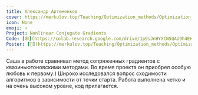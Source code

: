 ```yaml
---
title: Александр Артеменков
cover: https://merkulov.top/Teaching/Optimization_methods/Optimization_methods______/Лучшие_проекты_по_оптимизации_2018/Александр_Артеменков/artemenkov.jpeg
icon: None
emoji: ⭐
Project: Nonlinear Conjugate Gradients
Code: [🕸](https://colab.research.google.com/drive/1p9sJnHYXCN5QAU9h4EHUkiKRuGPIqQuP)
Poster: [📎](https://merkulov.top/Teaching/Optimization_methods/Optimization_methods______/Лучшие_проекты_по_оптимизации_2018/Александр_Артеменков/artemenkov_poster.pdf)
---
```


Саша в работе сравнивал метод сопряженных градиентов с квазиньютоновскими методами. Во время проекта он приобрел особую любовь к первому:) Широко исследовался вопрос сходимости алгоритмов в зависимости от точки старта. Работа выполнена четко и на очень высоком уровне, код прилагается.
